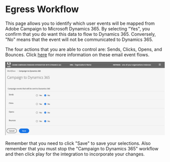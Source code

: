 # Egress Workflow

This page allows you to identify which user events will be mapped from Adobe Campaign to Microsoft Dynamics 365.  By selecting "Yes", you confirm that you do want this data to flow to Dynamics 365.   Conversely, "No" means that the event will not be communicated to Dynamics 365.  

The four actions that you are able to control are:  Sends, Clicks, Opens, and Bounces.  Click  [here](using-the-campaign-standard-and-microsoft-dynamics-365-integration#email-marketing-event-flow) for more information on these email event flows.

![](assets/d365-to-acs-ui-page-workflows-egress.png) 

Remember that you need to click "Save" to save your selections.   Also remember that you must stop the "Campaign to Dynamics 365"  workflow and then click play for the integration to incorporate your changes.
  